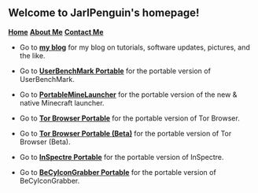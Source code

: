## Welcome to JarlPenguin's homepage!

[**Home**](https://JarlPenguin.github.io)
[**About Me**](https://JarlPenguin.github.io/about_me.md)
[**Contact Me**](https://JarlPenguin.github.io/contact_me.md)

- Go to [**my blog**](https://jarlpenguin.blogspot.com) for my blog on tutorials, software updates, pictures, and the like.

- Go to [**UserBenchMark Portable**](https://JarlPenguin.github.io/UserBenchMarkPortable) for the portable version of UserBenchMark.

- Go to [**PortableMineLauncher**](https://JarlPenguin.github.io/PortableMineLauncher) for the portable version of the new & native Minecraft launcher.

- Go to [**Tor Browser Portable**](https://JarlPenguin.github.io/TorBrowserPortable) for the portable version of Tor Browser.

- Go to [**Tor Browser Portable (Beta)**](https://JarlPenguin.github.io/TorBrowserBetaPortable) for the portable version of Tor Browser (Beta).

- Go to [**InSpectre Portable**](https://JarlPenguin.github.io/InSpectrePortable) for the portable version of InSpectre.

- Go to [**BeCyIconGrabber Portable**](https://JarlPenguin.github.io/BeCyIconGrabberPortable) for the portable version of BeCyIconGrabber.